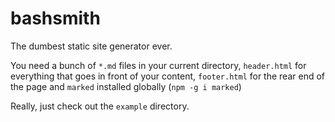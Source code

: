 # bashsmith
The dumbest static site generator ever.

You need a bunch of `*.md` files in your current directory, `header.html` for
everything that goes in front of your content, `footer.html` for the rear
end of the page and `marked` installed globally (`npm -g i marked`)

Really, just check out the `example` directory.
